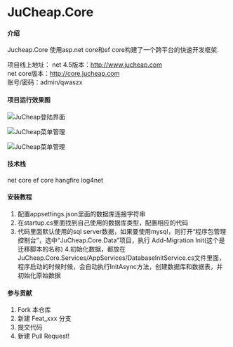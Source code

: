 # JuCheap.Core

#### 介绍
Jucheap.Core 使用asp.net core和ef core构建了一个跨平台的快速开发框架.

项目线上地址： 
net 4.5版本：http://www.jucheap.com  
net core版本：http://core.jucheap.com  
账号/密码：admin/qwaszx

#### 项目运行效果图

![JuCheap登陆界面](https://images.gitee.com/uploads/images/2019/0522/204550_1b6e782d_422345.png "JuCheap登陆界面")

![JuCheap菜单管理](https://img-blog.csdn.net/20160722103223754?watermark/2/text/aHR0cDovL2Jsb2cuY3Nkbi5uZXQv/font/5a6L5L2T/fontsize/400/fill/I0JBQkFCMA==/dissolve/70/gravity/Center "JuCheap菜单管理")

![JuCheap菜单管理](https://images.gitee.com/uploads/images/2019/0522/204638_ed9f84c9_422345.png "JuCheap菜单管理")




#### 技术栈
net core
ef core
hangfire
log4net

#### 安装教程

1. 配置appsettings.json里面的数据库连接字符串
2. 在startup.cs里面找到自己使用的数据库类型，配置相应的代码
3. 代码里面默认使用的sql server数据，如果要使用mysql，则打开“程序包管理控制台”，选中“JuCheap.Core.Data”项目，执行 Add-Migration Init(这个是迁移脚本的名称)
4.初始化数据，都放在JuCheap.Core.Services/AppServices/DatabaseInitService.cs文件里面，程序启动的时候时候，会自动执行InitAsync方法，创建数据库和数据表，并初始化原始数据

#### 参与贡献

1. Fork 本仓库
2. 新建 Feat_xxx 分支
3. 提交代码
4. 新建 Pull Request!